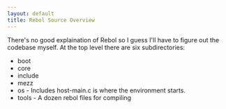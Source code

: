 ```yaml
---
layout: default
title: Rebol Source Overview
---
```


There's no good explaination of Rebol so I guess I'll have to figure
out the codebase myself. At the top level there are six
subdirectories:

* boot
* core
* include
* mezz
* os - Includes host-main.c is where the environment starts.
* tools - A dozen rebol files for compiling

